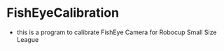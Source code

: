 # FishEyeCalibration

*  this is a program to calibrate FishEye Camera for Robocup Small Size League
